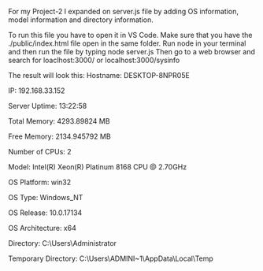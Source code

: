 For my Project-2 I expanded on server.js file by adding OS information, model information and directory information.

To run this file you have to open it in VS Code. Make sure that you have the ./public/index.html file open in the same folder. Run node in your terminal and then run the file by typing node server.js
Then go to a web browser and search for loaclhost:3000/ or localhost:3000/sysinfo

The result will look this:
Hostname: DESKTOP-8NPR05E

IP: 192.168.33.152

Server Uptime: 13:22:58

Total Memory: 4293.89824 MB

Free Memory: 2134.945792 MB

Number of CPUs: 2

Model: Intel(R) Xeon(R) Platinum 8168 CPU @ 2.70GHz

OS Platform: win32

OS Type: Windows_NT

OS Release: 10.0.17134

OS Architecture: x64

Directory: C:\Users\Administrator

Temporary Directory: C:\Users\ADMINI~1\AppData\Local\Temp